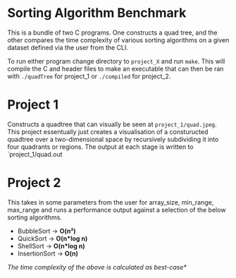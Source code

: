 # Sorting Algorithm Benchmark

This is a bundle of two C programs. One constructs a quad tree, and the other compares the time complexity of various sorting algorithms on a given dataset defined via the user from the CLI.

To run either program change directory to `project_X` and run `make`. This will compile the C and header files to make an executable that can then be ran with `./quadTree` for project_1 or `./compiled` for project_2.

# Project 1
Constructs a quadtree that can visually be seen at `project_1/quad.jpeg`. This project essentually just creates a visualisation of a consturucted quadtree over a two-dimensional space by recursively subdividing it into four quadrants or regions. The output at each stage is written to `project_1/quad.out

# Project 2
This takes in some parameters from the user for array_size, min_range, max_range and runs a performance output against a selection of the below sorting algorithms.

* BubbleSort -> __O(n²)__
* QuickSort ->  __O(n*log n)__
* ShellSort -> __O(n*log n)__
* InsertionSort -> __O(n)__

_The time complexity of the above is calculated as best-case*_
